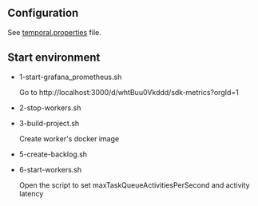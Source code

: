 ## Configuration

See [temporal.properties](./java-sdk-metrics/src/main/resources/temporal.properties) file.

## Start environment

- 1-start-grafana_prometheus.sh

  Go to http://localhost:3000/d/whtBuu0Vkddd/sdk-metrics?orgId=1

- 2-stop-workers.sh
- 3-build-project.sh

  Create worker's docker image
- 5-create-backlog.sh
- 6-start-workers.sh

  Open the script to set maxTaskQueueActivitiesPerSecond and activity latency
